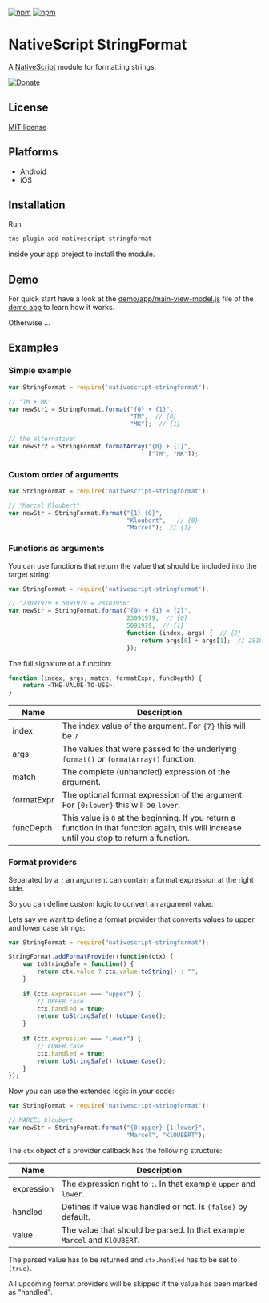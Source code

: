[![npm](https://img.shields.io/npm/v/nativescript-stringformat.svg)](https://www.npmjs.com/package/nativescript-stringformat)
[![npm](https://img.shields.io/npm/dt/nativescript-stringformat.svg?label=npm%20downloads)](https://www.npmjs.com/package/nativescript-stringformat)

# NativeScript StringFormat

A [NativeScript](https://nativescript.org/) module for formatting strings.

[![Donate](https://img.shields.io/badge/Donate-PayPal-green.svg)](https://www.paypal.com/cgi-bin/webscr?cmd=_s-xclick&hosted_button_id=B9SPFN79E8BWE)

## License

[MIT license](https://raw.githubusercontent.com/mkloubert/nativescript-stringformat/master/LICENSE)

## Platforms

* Android
* iOS

## Installation

Run

```bash
tns plugin add nativescript-stringformat
```

inside your app project to install the module.

## Demo

For quick start have a look at the [demo/app/main-view-model.js](https://github.com/mkloubert/nativescript-stringformat/blob/master/demo/app/main-view-model.js) file of the [demo app](https://github.com/mkloubert/nativescript-stringformat/tree/master/demo) to learn how it works.

Otherwise ...

## Examples

### Simple example

```javascript
var StringFormat = require('nativescript-stringformat');

// "TM + MK"
var newStr1 = StringFormat.format("{0} + {1}",
                                  "TM",  // {0}
                                  "MK");  // {1}
                                 
// the alternative:
var newStr2 = StringFormat.formatArray("{0} + {1}",
                                       ["TM", "MK"]);
```

### Custom order of arguments

```javascript
var StringFormat = require('nativescript-stringformat');

// "Marcel Kloubert"
var newStr = StringFormat.format("{1} {0}",
                                 "Kloubert",   // {0}
                                 "Marcel");  // {1}
```

### Functions as arguments

You can use functions that return the value that should be included into the target string:

```javascript
var StringFormat = require('nativescript-stringformat');

// "23091979 + 5091979 = 28183958"
var newStr = StringFormat.format("{0} + {1} = {2}",
                                 23091979,  // {0}
                                 5091979,  // {1}
                                 function (index, args) {  // {2}
                                     return args[0] + args[1];  // 28183958
                                 });
```

The full signature of a function:

```javascript
function (index, args, match, formatExpr, funcDepth) {
    return <THE-VALUE-TO-USE>;
}
```

| Name | Description |
| ---- | --------- |
| index | The index value of the argument. For `{7}` this will be `7` |
| args | The values that were passed to the underlying `format()` or `formatArray()` function. |
| match | The complete (unhandled) expression of the argument. |
| formatExpr | The optional format expression of the argument. For `{0:lower}` this will be `lower`.  |
| funcDepth | This value is `0` at the beginning. If you return a function in that function again, this will increase until you stop to return a function. |

### Format providers

Separated by a `:` an argument can contain a format expression at the right side.

So you can define custom logic to convert an argument value.

Lets say we want to define a format provider that converts values to upper and lower case strings:

```javascript
var StringFormat = require("nativescript-stringformat");

StringFormat.addFormatProvider(function(ctx) {    
    var toStringSafe = function() { 
        return ctx.value ? ctx.value.toString() : "";
    }
    
    if (ctx.expression === "upper") {
        // UPPER case
        ctx.handled = true;
        return toStringSafe().toUpperCase();
    }
    
    if (ctx.expression === "lower") {
        // LOWER case
        ctx.handled = true;
        return toStringSafe().toLowerCase();
    }
});
```

Now you can use the extended logic in your code:

```javascript
var StringFormat = require('nativescript-stringformat');

// MARCEL kloubert
var newStr = StringFormat.format("{0:upper} {1:lower}",
                                 "Marcel", "KlOUBERT");
```

The `ctx` object of a provider callback has the following structure:

| Name | Description |
| ---- | --------- |
| expression | The expression right to `:`. In that example `upper` and `lower`.  |
| handled | Defines if value was handled or not. Is `(false)` by default. |
| value | The value that should be parsed. In that example `Marcel` and `KlOUBERT`. |

The parsed value has to be returned and `ctx.handled` has to be set to `(true)`.

All upcoming format providers will be skipped if the value has been marked as "handled".
